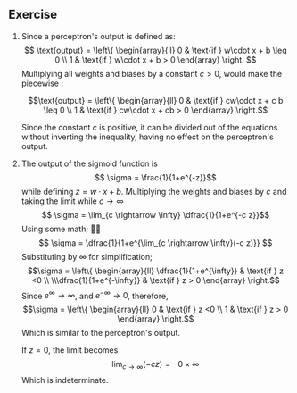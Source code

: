 ## Exercise 
1. Since a perceptron's output is defined as:
   $$ \text{output} = \left\{ \begin{array}{ll}   0 & \text{if } w\cdot x + b \leq 0 \\ 1 & \text{if } w\cdot x + b > 0 \end{array} \right. $$ 
   Multiplying all weights and biases by a constant $c > 0$, would make the piecewise :

   $$\text{output} = \left\{ \begin{array}{ll}   0 & \text{if } cw\cdot x + c  b \leq 0 \\ 1 & \text{if } cw\cdot x + cb > 0 \end{array} \right.$$ 

   Since the constant $c$ is positive, it can be divided out of the equations without inverting the inequality, having no effect on the perceptron's output.

2. The output of the sigmoid function is 
   $$ \sigma = \frac{1}{1+e^{-z}}$$
   while defining $z = w \cdot x + b$.
   Multiplying the weights and biases by $c$ and taking the limit while $c \rightarrow \infty$ 
   $$ \sigma = \lim_{c \rightarrow \infty} \dfrac{1}{1+e^{-c z}}$$
   Using some math; 🤷‍♂️
   $$ \sigma = \dfrac{1}{1+e^{\lim_{c \rightarrow \infty}(-c z)}} $$
   Substituting by $\infty$ for simplification;
   $$\sigma = \left\{ \begin{array}{ll}   \dfrac{1}{1+e^{\infty}} & \text{if } z <0 \\ \\\dfrac{1}{1+e^{-\infty}} & \text{if } z > 0 \end{array} \right.$$ 
   Since $e^\infty \rightarrow \infty$, and $e^{-\infty} \rightarrow 0$, therefore,
   $$\sigma = \left\{ \begin{array}{ll}   0 & \text{if } z <0 \\ 1 & \text{if } z > 0 \end{array} \right.$$ 
   Which is similar to the perceptron's output.

   If $z = 0$, the limit becomes
   $$\lim_{c \rightarrow \infty}(-c z) = - 0 \times \infty$$
   Which is indeterminate.
   
   

   